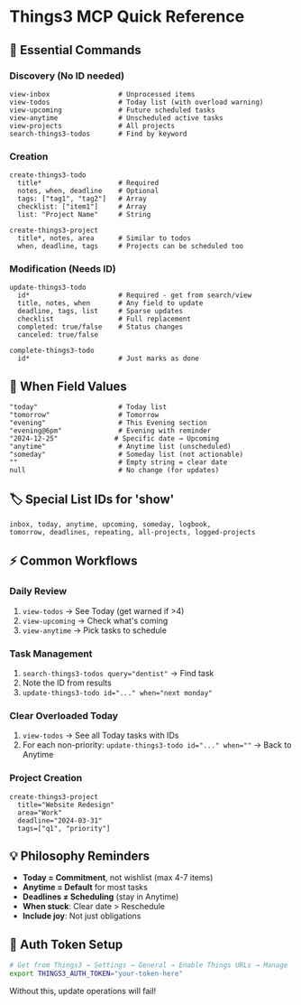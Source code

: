 # Things3 MCP Quick Reference

## 🎯 Essential Commands

### Discovery (No ID needed)
```
view-inbox                 # Unprocessed items
view-todos                 # Today list (with overload warning)
view-upcoming              # Future scheduled tasks
view-anytime               # Unscheduled active tasks  
view-projects              # All projects
search-things3-todos       # Find by keyword
```

### Creation
```
create-things3-todo
  title*                   # Required
  notes, when, deadline    # Optional
  tags: ["tag1", "tag2"]   # Array
  checklist: ["item1"]     # Array
  list: "Project Name"     # String

create-things3-project
  title*, notes, area      # Similar to todos
  when, deadline, tags     # Projects can be scheduled too
```

### Modification (Needs ID)
```
update-things3-todo
  id*                      # Required - get from search/view
  title, notes, when       # Any field to update
  deadline, tags, list     # Sparse updates
  checklist                # Full replacement
  completed: true/false    # Status changes
  canceled: true/false

complete-things3-todo
  id*                      # Just marks as done
```

## 📅 When Field Values

```
"today"                    # Today list
"tomorrow"                 # Tomorrow
"evening"                  # This Evening section
"evening@6pm"              # Evening with reminder
"2024-12-25"              # Specific date → Upcoming
"anytime"                  # Anytime list (unscheduled)
"someday"                  # Someday list (not actionable)
""                         # Empty string = clear date
null                       # No change (for updates)
```

## 🏷️ Special List IDs for 'show'

```
inbox, today, anytime, upcoming, someday, logbook,
tomorrow, deadlines, repeating, all-projects, logged-projects
```

## ⚡ Common Workflows

### Daily Review
1. `view-todos` → See Today (get warned if >4)
2. `view-upcoming` → Check what's coming
3. `view-anytime` → Pick tasks to schedule

### Task Management
1. `search-things3-todos query="dentist"` → Find task
2. Note the ID from results
3. `update-things3-todo id="..." when="next monday"`

### Clear Overloaded Today
1. `view-todos` → See all Today tasks with IDs
2. For each non-priority:
   `update-things3-todo id="..." when=""` → Back to Anytime

### Project Creation
```
create-things3-project 
  title="Website Redesign"
  area="Work"
  deadline="2024-03-31"
  tags=["q1", "priority"]
```

## 💡 Philosophy Reminders

- **Today = Commitment**, not wishlist (max 4-7 items)
- **Anytime = Default** for most tasks
- **Deadlines ≠ Scheduling** (stay in Anytime)
- **When stuck**: Clear date > Reschedule
- **Include joy**: Not just obligations

## 🚨 Auth Token Setup

```bash
# Get from Things3 → Settings → General → Enable Things URLs → Manage
export THINGS3_AUTH_TOKEN="your-token-here"
```

Without this, update operations will fail!